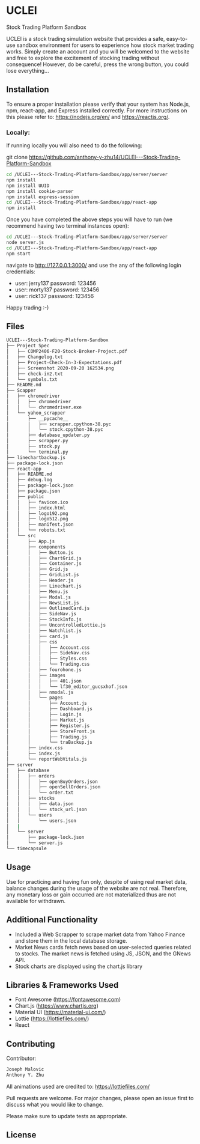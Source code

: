 # UCLEI
Stock Trading Platform Sandbox

UCLEI is a stock trading simulation website that provides a safe, easy-to-use sandbox environment for users to experience how stock market trading works.
Simply create an account and you will be welcomed to the website and free to explore the excitement of stocking trading without consequence!
However, do be careful, press the wrong button, you could lose everything...

## Installation

To ensure a proper installation please verify that your system has Node.js, npm, react-app, and Express installed correctly. For more instructions on this please refer to: https://nodejs.org/en/ and https://reactjs.org/.

<h3>Locally:</h3>
If running locally you will also need to do the following:

git clone https://github.com/anthony-y-zhu14/UCLEI---Stock-Trading-Platform-Sandbox

```bash
cd /UCLEI---Stock-Trading-Platform-Sandbox/app/server/server
npm install
npm install UUID
npm install cookie-parser
npm install express-session
cd /UCLEI---Stock-Trading-Platform-Sandbox/app/react-app
npm install
```

Once you have completed the above steps you will have to run
(we recommend having two terminal instances open):
```bash
cd /UCLEI---Stock-Trading-Platform-Sandbox/app/server/server
node server.js
cd /UCLEI---Stock-Trading-Platform-Sandbox/app/react-app
npm start
```

navigate to http://127.0.0.1:3000/
and use the any of the following login credentials:
<ul>
   <li> user: jerry137 password: 123456 </li>
   <li> user: morty137 password: 123456 </li>
   <li> user: rick137 password: 123456 </li>
</ul>

Happy trading :-)

## Files

```bash
UCLEI---Stock-Trading-Platform-Sandbox
├── Project Spec
│   ├── COMP2406-F20-Stock-Broker-Project.pdf
│   ├── Changelog.txt
│   ├── Project-Check-In-3-Expectations.pdf
│   ├── Screenshot 2020-09-20 162534.png
│   ├── check-in2.txt
│   └── symbols.txt
├── README.md
├── Scapper
│   ├── chromedriver
│   │   ├── chromedriver
│   │   └── chromedriver.exe
│   └── yahoo_scrapper
│       ├── __pycache__
│       │   ├── scrapper.cpython-38.pyc
│       │   └── stock.cpython-38.pyc
│       ├── database_updater.py
│       ├── scrapper.py
│       ├── stock.py
│       └── terminal.py
├── linechartbackup.js
├── package-lock.json
├── react-app
│   ├── README.md
│   ├── debug.log
│   ├── package-lock.json
│   ├── package.json
│   ├── public
│   │   ├── favicon.ico
│   │   ├── index.html
│   │   ├── logo192.png
│   │   ├── logo512.png
│   │   ├── manifest.json
│   │   └── robots.txt
│   └── src
│       ├── App.js
│       ├── components
│       │   ├── Button.js
│       │   ├── ChartGrid.js
│       │   ├── Container.js
│       │   ├── Grid.js
│       │   ├── GridList.js
│       │   ├── Header.js
│       │   ├── Linechart.js
│       │   ├── Menu.js
│       │   ├── Modal.js
│       │   ├── NewsList.js
│       │   ├── OutlinedCard.js
│       │   ├── SideNav.js
│       │   ├── StockInfo.js
│       │   ├── UncontrolledLottie.js
│       │   ├── Watchlist.js
│       │   ├── card.js
│       │   ├── css
│       │   │   ├── Account.css
│       │   │   ├── SideNav.css
│       │   │   ├── Styles.css
│       │   │   └── Trading.css
│       │   ├── fourohone.js
│       │   ├── images
│       │   │   ├── 401.json
│       │   │   └── lf30_editor_gucsxhof.json
│       │   ├── nmodal.js
│       │   └── pages
│       │       ├── Account.js
│       │       ├── Dashboard.js
│       │       ├── Login.js
│       │       ├── Market.js
│       │       ├── Register.js
│       │       ├── StoreFront.js
│       │       ├── Trading.js
│       │       └── traBackup.js
│       ├── index.css
│       ├── index.js
│       └── reportWebVitals.js
├── server
│   ├── database
│   │   ├── orders
│   │   │   ├── openBuyOrders.json
│   │   │   ├── openSellOrders.json
│   │   │   └── order.txt
│   │   ├── stocks
│   │   │   ├── data.json
│   │   │   └── stock_url.json
│   │   └── users
│   │       └── users.json
│   |
│   └── server
│       ├── package-lock.json
│       └── server.js
└── timecapsule
```

## Usage

Use for practicing and having fun only, despite of using real market data, balance changes during the usage of the website are not real.
Therefore, any monetary loss or gain occurred are not materialized thus are not available for withdrawn.  

## Additional Functionality

- Included a Web Scrapper to scrape market data from Yahoo Finance and store them in the local database storage.
- Market News cards fetch news based on user-selected queries related to stocks. The market news is fetched using JS, JSON, and the GNews API.
- Stock charts are displayed using the chart.js library

## Libraries & Frameworks Used
- Font Awesome (https://fontawesome.com)
- Chart.js (https://www.chartjs.org)
- Material UI (https://material-ui.com/)
- Lottie (https://lottiefiles.com/)
- React

## Contributing
Contributor:

```bash
Joseph Malovic
Anthony Y. Zhu
```
All animations used are credited to: https://lottiefiles.com/

Pull requests are welcome. For major changes, please open an issue first to discuss what you would like to change.

Please make sure to update tests as appropriate.

## License
